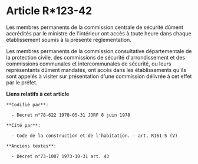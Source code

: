 # Article R*123-42

Les membres permanents de la commission centrale de sécurité dûment accrédités par le ministre de l'intérieur ont accès à
toute heure dans chaque établissement soumis à la présente réglementation.

Les membres permanents de la commission consultative départementale de la protection civile, des commissions de sécurité
d'arrondissement et des commissions communales et intercommunales de sécurité, ou leurs représentants dûment mandatés, ont
accès dans les établissements qu'ils sont appelés à visiter sur présentation d'une commission délivrée à cet effet par le
préfet.

**Liens relatifs à cet article**

	**Codifié par**:

	  - Décret n°78-622 1978-05-31 JORF 8 juin 1978

	**Cité par**:

	  - Code de la construction et de l'habitation. - art. R161-5 (V)

	**Anciens textes**:

	  - Décret n°73-1007 1973-10-31 art. 43
